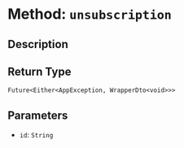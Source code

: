 # Method: `unsubscription`

## Description



## Return Type
`Future<Either<AppException, WrapperDto<void>>>`

## Parameters

- `id`: `String`
